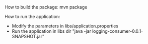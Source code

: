 How to build the package:
mvn package


How to run the application:
- Modify the parameters in libs/application.properties 
- Run the application in libs dir "java -jar logging-consumer-0.0.1-SNAPSHOT.jar"
